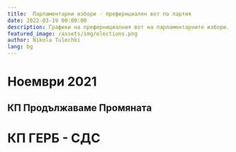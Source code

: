 ```yaml
---
title:  Парламентарни избори - префернциален вот по партия 
date: 2022-03-19 00:00:00
description: Графики на префернициалния вот на парламентарните избори.     
featured_image: /assets/img/elections.png
author: Nikola Tulechki 
lang: bg
---
```


# Ноември 2021

## КП Продължаваме Промяната

<div class="chart-container">
  <div id="vis_2021_11_pp"></div>
</div>

# КП ГЕРБ - СДС

<div class="chart-container">
  <div id="vis_2021_11_gerb"></div>
</div>



<script type="text/javascript">
var vlSpec = {
  "$schema": "https://vega.github.io/schema/vega-lite/v5.json",
  "title": "",
  "data": {
    "url": ""
  },
  "width": 900,
  "height": 900,
  "mark": {
    "type": "circle",
    "opacity": 0.8,
    "stroke": "black",
    "strokeWidth": 1,
    "color": "#2c92e6"
  },
  "encoding": {
    "x": {
      "field": "cand_number",
      "type": "ordinal",
      "axis": {"grid": false, "title": "Кандидат номер"}
    },
    "y": {"field": "mir_norm", "type": "ordinal", "axis": {"title": "МИР"}},
    "size": {
      "field": "pref_votes",
      "type": "quantitative",
      "scale": {"rangeMax": 5000}
    },
    "tooltip": [
      {"field": "mir_norm", "type": "ordinal", "title": "МИР"},
      {"field": "cand_number", "type": "ordinal", "title": "Номер"},
      {"field": "name", "type": "nominal", "title": "Кандидат"},
      {"field": "pref_votes", "type": "quantitative", "title": "Преференции"}
    ],
    "href": {"field": "link", "type": "nominal"}
  },
  "config": {"legend": {"disable": true}}
}
var urlbase = "https://raw.githubusercontent.com/nikolatulechki/semanticElections/master/analysis/pref-viz/"

function init() {
    var containers = document.getElementsByClassName('chart-container');
 
    vlSpec_2021_11_pp=JSON.parse(JSON.stringify(vlSpec));
    vlSpec_2021_11_pp.title = "ПП ПП  - Разпределение на преференициалния вот - 14.11.2021" ;
    vlSpec_2021_11_pp.data.url = urlbase+"pp_2021_11.csv" ;
    vlSpec_2021_11_pp.mark.color = "#1e0985";  
    
    vegaEmbed('#vis_2021_11_pp', vlSpec_2021_11_pp);
    
    vlSpec_2021_11_gerb=JSON.parse(JSON.stringify(vlSpec));
    vlSpec_2021_11_gerb.title = "ГЕРБ  - Разпределение на преференициалния вот - 14.11.2021" ;
    vlSpec_2021_11_gerb.data.url = urlbase+"gerb_2021_11.csv" ;
    vlSpec_2021_11_gerb.mark.color = "#2c92e6";  
    
    vegaEmbed('#vis_2021_11_gerb', vlSpec_2021_11_gerb);
}

init();
window.addEventListener('resize', init);
</script>
